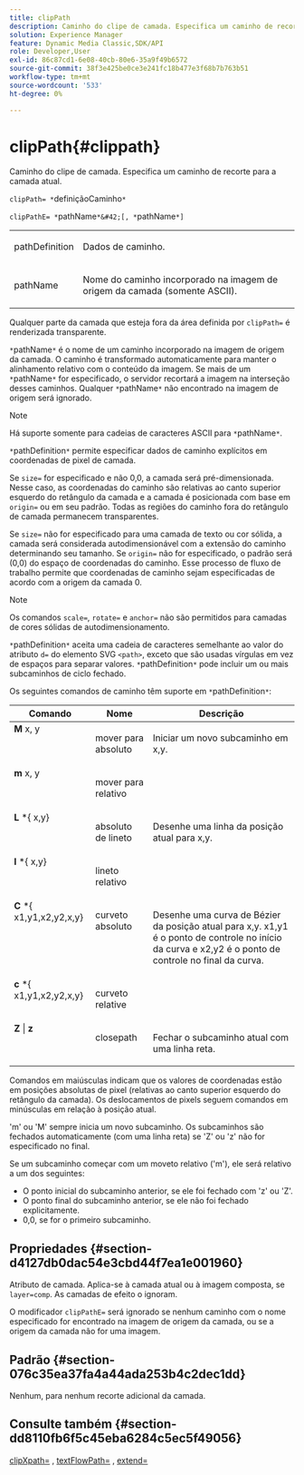 ```yaml
---
title: clipPath
description: Caminho do clipe de camada. Especifica um caminho de recorte para a camada atual.
solution: Experience Manager
feature: Dynamic Media Classic,SDK/API
role: Developer,User
exl-id: 86c87cd1-6e08-40cb-80e6-35a9f49b6572
source-git-commit: 38f3e425be0ce3e241fc18b477e3f68b7b763b51
workflow-type: tm+mt
source-wordcount: '533'
ht-degree: 0%

---
```


# clipPath{#clippath}

Caminho do clipe de camada. Especifica um caminho de recorte para a camada atual.

`clipPath= *`definiçãoCaminho`*`

`clipPathE= *`pathName`*&#42;[, *`pathName`*]`

<table id="simpletable_275E2A5FAB804C6388BD110D2ACA3C82"> 
 <tr class="strow"> 
  <td class="stentry"> <p><span class="codeph"> <span class="varname"> pathDefinition</span> </span> </p> </td> 
  <td class="stentry"> <p>Dados de caminho. </p></td> 
 </tr> 
 <tr class="strow"> 
  <td class="stentry"> <p><span class="codeph"> <span class="varname"> pathName</span></span> </p> </td> 
  <td class="stentry"> <p>Nome do caminho incorporado na imagem de origem da camada (somente ASCII). </p></td> 
 </tr> 
</table>

Qualquer parte da camada que esteja fora da área definida por `clipPath=` é renderizada transparente.

`*`pathName`*` é o nome de um caminho incorporado na imagem de origem da camada. O caminho é transformado automaticamente para manter o alinhamento relativo com o conteúdo da imagem. Se mais de um `*`pathName`*` for especificado, o servidor recortará a imagem na interseção desses caminhos. Qualquer `*`pathName`*` não encontrado na imagem de origem será ignorado.

>[!NOTE]
>
>Há suporte somente para cadeias de caracteres ASCII para `*`pathName`*`.

`*`pathDefinition`*` permite especificar dados de caminho explícitos em coordenadas de pixel de camada.

Se `size=` for especificado e não 0,0, a camada será pré-dimensionada. Nesse caso, as coordenadas do caminho são relativas ao canto superior esquerdo do retângulo da camada e a camada é posicionada com base em `origin=` ou em seu padrão. Todas as regiões do caminho fora do retângulo de camada permanecem transparentes.

Se `size=` não for especificado para uma camada de texto ou cor sólida, a camada será considerada autodimensionável com a extensão do caminho determinando seu tamanho. Se `origin=` não for especificado, o padrão será (0,0) do espaço de coordenadas do caminho. Esse processo de fluxo de trabalho permite que coordenadas de caminho sejam especificadas de acordo com a origem da camada 0.

>[!NOTE]
>
>Os comandos `scale=`, `rotate=` e `anchor=` não são permitidos para camadas de cores sólidas de autodimensionamento.

`*`pathDefinition`*` aceita uma cadeia de caracteres semelhante ao valor do atributo `d=` do elemento SVG `<path>`, exceto que são usadas vírgulas em vez de espaços para separar valores. `*`pathDefinition`*` pode incluir um ou mais subcaminhos de ciclo fechado.

Os seguintes comandos de caminho têm suporte em `*`pathDefinition`*`:

<table id="table_A74DD7A48B1C417D9D4BA46BECEAB981"> 
 <thead> 
  <tr> 
   <th class="entry"> <b> Comando</b> </th> 
   <th class="entry"> <b> Nome</b> </th> 
   <th class="entry"> <b> Descrição</b> </th> 
  </tr> 
 </thead>
 <tbody> 
  <tr valign="top"> 
   <td> <b> M</b> <span class="varname"> x, y</span> </td> 
   <td> <p> mover para absoluto </p> </td> 
   <td> <p> Iniciar um novo subcaminho em x,y. </p> </td> 
  </tr> 
  <tr valign="top"> 
   <td> <b> m</b> <span class="varname"> x, y</span> </td> 
   <td> <p> mover para relativo </p> </td> 
  </tr> 
  <tr valign="top"> 
   <td> <b> L</b> *{<span class="varname"> x,y</span>} </td> 
   <td> <p> absoluto de lineto </p> </td> 
   <td> <p> Desenhe uma linha da posição atual para x,y. </p> </td> 
  </tr> 
  <tr valign="top"> 
   <td> <b> l</b> *{<span class="varname"> x,y</span>} </td> 
   <td> <p> lineto relativo </p> </td> 
  </tr> 
  <tr valign="top"> 
   <td> <b> C</b> *{<span class="varname"> x1,y1,x2,y2,x,y</span>} </td> 
   <td> <p> curveto absoluto </p> </td> 
   <td> <p> Desenhe uma curva de Bézier da posição atual para x,y. x1,y1 é o ponto de controle no início da curva e x2,y2 é o ponto de controle no final da curva. </p> </td> 
  </tr> 
  <tr valign="top"> 
   <td> <b> c</b> *{<span class="varname"> x1,y1,x2,y2,x,y</span>} </td> 
   <td> <p> curveto relative </p> </td> 
  </tr> 
  <tr valign="top"> 
   <td> <b> Z</b> | <b>z</b> </td> 
   <td> <p> closepath </p> </td> 
   <td> <p> Fechar o subcaminho atual com uma linha reta. </p> </td> 
  </tr> 
 </tbody> 
</table>

Comandos em maiúsculas indicam que os valores de coordenadas estão em posições absolutas de pixel (relativas ao canto superior esquerdo do retângulo da camada). Os deslocamentos de pixels seguem comandos em minúsculas em relação à posição atual.

&#39;m&#39; ou &#39;M&#39; sempre inicia um novo subcaminho. Os subcaminhos são fechados automaticamente (com uma linha reta) se &#39;Z&#39; ou &#39;z&#39; não for especificado no final.

Se um subcaminho começar com um moveto relativo (&#39;m&#39;), ele será relativo a um dos seguintes:

* O ponto inicial do subcaminho anterior, se ele foi fechado com &#39;z&#39; ou &#39;Z&#39;.
* O ponto final do subcaminho anterior, se ele não foi fechado explicitamente.
* 0,0, se for o primeiro subcaminho.

## Propriedades {#section-d4127db0dac54e3cbd44f7ea1e001960}

Atributo de camada. Aplica-se à camada atual ou à imagem composta, se `layer=comp`. As camadas de efeito o ignoram.

O modificador `clipPathE=` será ignorado se nenhum caminho com o nome especificado for encontrado na imagem de origem da camada, ou se a origem da camada não for uma imagem.

## Padrão {#section-076c35ea37fa4a44ada253b4c2dec1dd}

Nenhum, para nenhum recorte adicional da camada.

## Consulte também {#section-dd8110fb6f5c45eba6284c5ec5f49056}

[clipXpath=](../../../../../is-api/http-ref/image-serving-api-ref/c-http-protocol-reference/c-command-reference/r-clipxpath.md#reference-17e5e4da3e044943af8f963f58a45f53) , [textFlowPath=](../../../../../is-api/http-ref/image-serving-api-ref/c-http-protocol-reference/c-command-reference/r-textflowpath.md#reference-0b8d9493d71342f0b6a64a6d221584ef) , [extend=](../../../../../is-api/http-ref/image-serving-api-ref/c-http-protocol-reference/c-command-reference/r-extend.md#reference-7e9156beb285459d830e2d56782a74ac)
